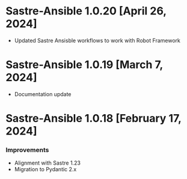 Sastre-Ansible 1.0.20 [April 26, 2024]
=========================================

- Updated Sastre Ansisble workflows to work with Robot Framework

Sastre-Ansible 1.0.19 [March 7, 2024]
=========================================

- Documentation update

Sastre-Ansible 1.0.18 [February 17, 2024]
=========================================

### Improvements
- Alignment with Sastre 1.23
- Migration to Pydantic 2.x
